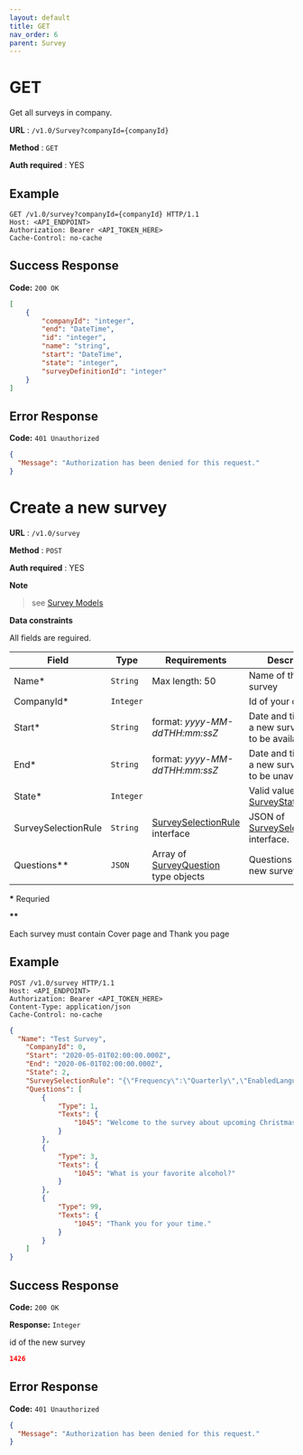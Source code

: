 ```yaml
---
layout: default
title: GET
nav_order: 6
parent: Survey
---
```



# GET
Get all surveys in company.

**URL** : `/v1.0/Survey?companyId={companyId}`

**Method** : `GET`

**Auth required** : YES

## Example

``` http
GET /v1.0/survey?companyId={companyId} HTTP/1.1
Host: <API_ENDPOINT>
Authorization: Bearer <API_TOKEN_HERE>
Cache-Control: no-cache
```

## Success Response

**Code:** `200 OK`

``` json
[
    {
        "companyId": "integer",
        "end": "DateTime",
        "id": "integer",
        "name": "string",
        "start": "DateTime",
        "state": "integer",
        "surveyDefinitionId": "integer"
    }    
]
```

## Error Response

**Code:** `401 Unauthorized`

```json
{
  "Message": "Authorization has been denied for this request."
}
```

# Create a new survey

**URL** : `/v1.0/survey`

**Method** : `POST`

**Auth required** : YES

**Note**
> see [Survey Models](./Model/survey-interface.md)

**Data constraints**

All fields are reguired.

| Field               | Type      | Requirements                                            | Description                                                    |
| ------------------- | --------- | ------------------------------------------------------- | -------------------------------------------------------------- |
| Name\*              | `String`  | Max length: 50                                          | Name of the new survey                                         |
| CompanyId\*         | `Integer` |                                                         | Id of your company                                             |
| Start\*             | `String`  | format: *yyyy-MM-ddTHH:mm:ssZ*                          | Date and time when a new survey starts to be available         |
| End\*               | `String`  | format: *yyyy-MM-ddTHH:mm:ssZ*                          | Date and time when a new survey starts to be unavailable       |
| State\*             | `Integer` |                                                         | Valid value of [SurveyState](./Model/survey-enum.md#surveystate) enum.               |
| SurveySelectionRule | `String`  | [SurveySelectionRule](./Model/survey-interface.md#surveyselectionrule) interface   | JSON of [SurveySelectionRule](./Model/survey-interface.md#surveyselectionrule) interface. |
| Questions\*\*       | `JSON`    | Array of [SurveyQuestion](./Model/survey-interface.md#surveyquestion) type objects | Questions of the new survey.                                   |

**\*** Requried

**\*\***

Each survey must contain Cover page and Thank you page

## Example

``` http
POST /v1.0/survey HTTP/1.1
Host: <API_ENDPOINT>
Authorization: Bearer <API_TOKEN_HERE>
Content-Type: application/json
Cache-Control: no-cache
```

``` json
{
  "Name": "Test Survey",
	"CompanyId": 0,
	"Start": "2020-05-01T02:00:00.000Z",
	"End": "2020-06-01T02:00:00.000Z",
	"State": 2,
	"SurveySelectionRule": "{\"Frequency\":\"Quarterly\",\"EnabledLanguages\":\"[{\"id\":1045,\"label\":\"English\",\"code\":\"en\"}]\",\"Filters\":{\"Manager\":\"GUNNAR\"}}",
	"Questions": [
		{
			"Type": 1,
			"Texts": {
				"1045": "Welcome to the survey about upcoming Christmas party."
			}
		},
		{
			"Type": 3,
			"Texts": {
				"1045": "What is your favorite alcohol?"
			}
		},
		{
			"Type": 99,
			"Texts": {
				"1045": "Thank you for your time."
			}
		}
	]
}
```
## Success Response

**Code:** `200 OK`

**Response:** `Integer`

id of the new survey

``` json
1426
```

## Error Response

**Code:** `401 Unauthorized`

```json
{
  "Message": "Authorization has been denied for this request."
}
```